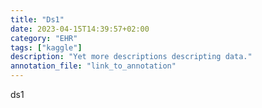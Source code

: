 ```yaml
---
title: "Ds1"
date: 2023-04-15T14:39:57+02:00
category: "EHR"
tags: ["kaggle"]
description: "Yet more descriptions descripting data."
annotation_file: "link_to_annotation"
---
```


ds1

